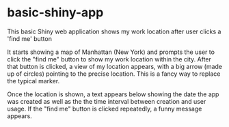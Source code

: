 # basic-shiny-app
This basic Shiny web application shows my work location after user clicks a 'find me' button

It starts showing a map of Manhattan (New York) and prompts the user to click the "find me" button to show my work location within the city. After that button is clicked, a view of my location appears, with a big arrow (made up of circles) pointing to the precise location. This is a fancy way to replace the typical marker.

Once the location is shown, a text appears below showing the date the app was created as well as the the time interval between creation and user usage. If the "find me" button is clicked repeatedly, a funny message appears.

